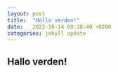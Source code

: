 ```yaml
---
layout: post
title:  "Hallo verden!"
date:   2022-10-14 00:28:40 +0200
categories: jekyll update
---
```


## Hallo verden!